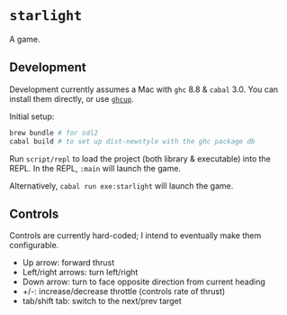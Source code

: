 # `starlight`

A game.


## Development

Development currently assumes a Mac with `ghc` 8.8 & `cabal` 3.0. You can install them directly, or use [`ghcup`](https://www.haskell.org/ghcup/).

Initial setup:

```bash
brew bundle # for sdl2
cabal build # to set up dist-newstyle with the ghc package db
```

Run `script/repl` to load the project (both library & executable) into the REPL. In the REPL, `:main` will launch the game.

Alternatively, `cabal run exe:starlight` will launch the game.


## Controls

Controls are currently hard-coded; I intend to eventually make them configurable.

- Up arrow: forward thrust
- Left/right arrows: turn left/right
- Down arrow: turn to face opposite direction from current heading
- +/-: increase/decrease throttle (controls rate of thrust)
- tab/shift tab: switch to the next/prev target
